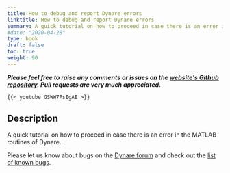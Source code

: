 ```yaml
---
title: How to debug and report Dynare errors
linktitle: How to debug and report Dynare errors
summary: A quick tutorial on how to proceed in case there is an error in the MATLAB routines of Dynare.
#date: "2020-04-28"
type: book
draft: false
toc: true
weight: 90
---
```

***Please feel free to raise any comments or issues on the [website's Github repository](https://github.com/wmutschl/mutschler.eu). Pull requests are very much appreciated.***

```md
{{< youtube GSWW7PsIgAE >}}
```

## Description
A quick tutorial on how to proceed in case there is an error in the MATLAB routines of Dynare.

Please let us know about bugs on the [Dynare forum](https://forum.dynare.org) and check out the [list of known bugs](https://git.dynare.org/Dynare/dynare/-/wikis/Known-bugs-present-in-the-current-stable-version).